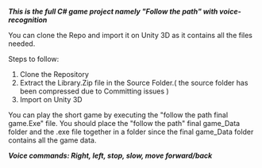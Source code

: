 ***This is the full C# game project namely "Follow the path" with voice-recognition***

You can clone the Repo and import it on Unity 3D as it contains all the files needed.

Steps to follow:

1. Clone the Repository
2. Extract the Library.Zip file in the Source Folder.( the source folder has been compressed due to Committing issues )
3. Import on Unity 3D

You can play the short game by executing the "follow the path final game.Exe" file. You should place the
"follow the path" final game_Data folder and the .exe file together in a folder since the final game_Data folder
contains all the game data.

 ***Voice commands: Right, left, stop, slow, move forward/back***
